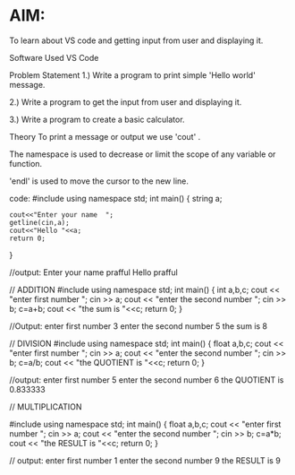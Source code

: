 # AIM:


To learn about VS code and getting input from user and displaying it.

Software Used
VS Code

Problem Statement
1.) Write a program to print simple 'Hello world' message.

2.) Write a program to get the input from user and displaying it.

3.) Write a program to create a basic calculator.

Theory
To print a message or output we use 'cout' .

The namespace is used to decrease or limit the scope of any variable or function.

'endl' is used to move the cursor to the new line.


code:
#include <iostream>
using namespace std;
int main()
{
string a;

    
    cout<<"Enter your name  ";
    getline(cin,a);
    cout<<"Hello "<<a;
    return 0;
} 

//output:
Enter your name  prafful
Hello prafful


// ADDITION
#include <iostream>
using namespace std;
int main()
{ int a,b,c;
cout << "enter first number ";
cin >> a;
cout << "enter the second number ";
cin >> b;
c=a+b;
cout << "the sum is "<<c;
return 0;
} 

//Output:
enter first number 3
enter the second number 5
the sum is 8


// DIVISION
#include <iostream>
using namespace std;
int main()
{ float a,b,c;
cout << "enter first number ";
cin >> a;
cout << "enter the second number ";
cin >> b;
c=a/b;
cout << "the QUOTIENT is "<<c;
return 0;
}

//output:
enter first number 5
enter the second number 6
the QUOTIENT is 0.833333

// MULTIPLICATION

#include <iostream>
using namespace std;
int main()
{ float a,b,c;
cout << "enter first number ";
cin >> a;
cout << "enter the second number ";
cin >> b;
c=a*b;
cout << "the RESULT is "<<c;
return 0;
} 

// output:
enter first number 1
enter the second number 9
the RESULT is 9
